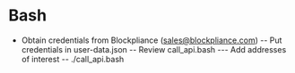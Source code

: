 # Bash
- Obtain credentials from Blockpliance (sales@blockpliance.com)
-- Put credentials in user-data.json
-- Review call_api.bash
--- Add addresses of interest
-- ./call_api.bash

